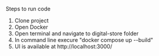 Steps to run code
1. Clone project
2. Open Docker
3. Open terminal and navigate to digital-store folder
4. In command line execure "docker compose up --build"
5. UI is available at http://localhost:3000/
